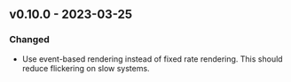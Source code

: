 ## v0.10.0 - 2023-03-25
### Changed
- Use event-based rendering instead of fixed rate rendering.
  This should reduce flickering on slow systems.
